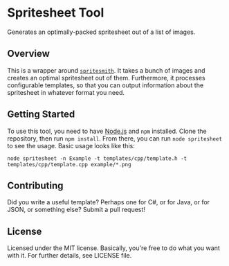 # Spritesheet Tool

Generates an optimally-packed spritesheet out of a list of images.

## Overview

This is a wrapper around [`spritesmith`](https://www.npmjs.com/package/spritesmith). It takes a bunch of images and creates an optimal spritesheet out of them. Furthermore, it processes configurable templates, so that you can output information about the spritesheet in whatever format you need.

## Getting Started

To use this tool, you need to have [Node.js](https://nodejs.org/) and `npm` installed. Clone the repository, then run `npm install`. From there, you can run `node spritesheet` to see the usage. Basic usage looks like this:

	node spritesheet -n Example -t templates/cpp/template.h -t templates/cpp/template.cpp example/*.png

## Contributing

Did you write a useful template? Perhaps one for C#, or for Java, or for JSON, or something else? Submit a pull request!

## License

Licensed under the MIT license. Basically, you're free to do what you want with it. For further details, see LICENSE file.
